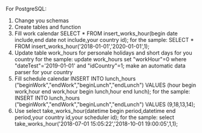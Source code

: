 For PostgreSQL:

1. Change you schemas
2. Create tables and function
3. Fill work calendar
    SELECT * FROM insert_works_hour(begin date include,end date not include,your country id);
    for the sample:
        SELECT * FROM insert_works_hour('2018-01-01','2020-01-01',1);
4. Update table work_hours for personale holidays and short days for you country
    for the sample:
        update work_hours set "workHour"=0 where "dateTest"='2019-01-01' and "idCountry"=1;
    make an automatic data parser for your country
5. Fill schedule calendar
    INSERT INTO lunch_hours ("beginWork","endWork","beginLunch","endLunch") VALUES (hour begin work,hour end work,hour begin lunch,hour end lunch);
    for the sample:
        INSERT INTO lunch_hours ("beginWork","endWork","beginLunch","endLunch") VALUES (9,18,13,14);
6. Use
    select take_works_hour(datetime begin period,datetime end period,your country id,your scheduler id);
    for the sample:
        select take_works_hour('2018-07-01 15:05:22','2018-10-01 19:00:05',1,1);